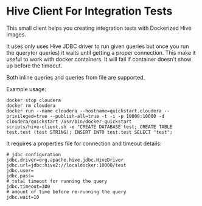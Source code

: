 Hive Client For Integration Tests
=======

This small client helps you creating integration tests with Dockerized Hive images. 

It uses only uses Hive JDBC driver to run given queries but once you run the query(or queries) it waits until getting a proper connection. This make it useful to work with docker containers. It will fail if container doesn't show up before the timeout. 

Both inline queries and queries from file are supported.   

Example usage:
```
docker stop cloudera
docker rm cloudera
docker run --name cloudera --hostname=quickstart.cloudera --privileged=true --publish-all=true -t -i -p 10000:10000 -d cloudera/quickstart /usr/bin/docker-quickstart
scripts/hive-client.sh -e "CREATE DATABASE test; CREATE TABLE test.test (test STRING); INSERT INTO test.test SELECT "test";
```

It requires a properties file for connection and timeout details:
```
# jdbc configuration
jdbc.driver=org.apache.hive.jdbc.HiveDriver
jdbc.url=jdbc:hive2://localdocker:10000/test
jdbc.user=
jdbc.pass=
# total timeout for running the query
jdbc.timeout=300
# amount of time before re-running the query
jdbc.wait=10
```
